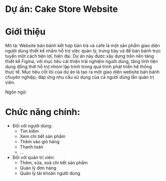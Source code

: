 # Dự án: Cake Store Website

# Giới thiệu

Mô tả:
Website bán bánh kết hợp bán trà và cafe là một sản phẩm giao diện người dùng thiết kế nhằm hỗ trợ việc quản lý, trưng bày và để bán bánh trực tuyến một cách tiện lợi, hiện đại. Dự án này được xây dựng trên nền tảng thiết kế Figma, với mục tiêu cải thiện trải nghiệm người dùng, tăng tính tiện dụng đồng thời hỗ trợ nhóm lập trình trong quá trình phát triển hệ thống thực tế.
Mục tiêu cốt lõi của dự án là tạo ra một giao diện website bán bánh chuyên nghiệp, đáp ứng nhu cầu sử dụng của cả người dũng lẫn quản trị viên.

Ngôn ngữ:

# Chức năng chính:

- Đối với người dùng:
  - Tìm kiếm
  - Xem chi tiết sản phẩm
  - Thêm vào giỏ hàng
  - Thanh toán
  - ...
- Đối với quản trị viên:
  - Thêm, sửa, xoá chi tiết sản phẩm
  - Quản lý đơn hàng
  - Quản lý tài khoản người dùng
